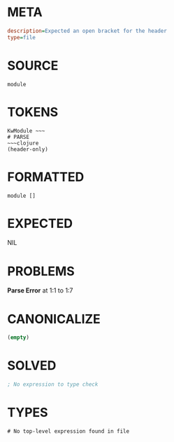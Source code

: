 # META
~~~ini
description=Expected an open bracket for the header
type=file
~~~
# SOURCE
~~~roc
module
~~~
# TOKENS
~~~text
KwModule ~~~
# PARSE
~~~clojure
(header-only)
~~~
# FORMATTED
~~~roc
module []

~~~
# EXPECTED
NIL
# PROBLEMS
**Parse Error**
at 1:1 to 1:7

# CANONICALIZE
~~~clojure
(empty)
~~~
# SOLVED
~~~clojure
; No expression to type check
~~~
# TYPES
~~~roc
# No top-level expression found in file
~~~
